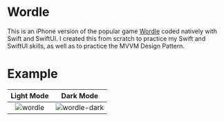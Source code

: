 # Wordle

This is an iPhone version of the popular game [Wordle](https://www.nytimes.com/games/wordle/index.html) coded natively with Swift and SwiftUI. I created this from scratch to practice my Swift and SwiftUI skills, as well as to practice the MVVM Design Pattern.

# Example
Light Mode            |  Dark Mode
:-------------------------:|:-------------------------:
![wordle](https://user-images.githubusercontent.com/32146689/156056756-a3ac6412-b147-496f-986c-cf2494e371b6.gif)  |  ![wordle-dark](https://user-images.githubusercontent.com/32146689/156064493-340a64c7-b89b-4e30-b220-40154b123d43.gif)
